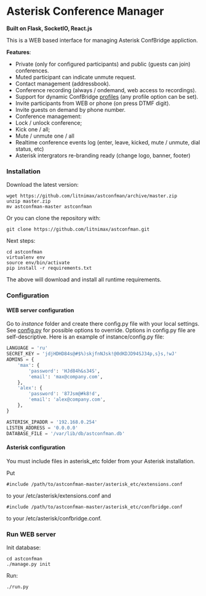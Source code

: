 # Asterisk Conference Manager
**Built on Flask, SocketIO, React.js**

This is a WEB based interface for managing Asterisk ConfBridge appliction.

**Features**:

* Private (only for configured participants) and public (guests can join) conferences.
* Muted participant can indicate unmute request. 
* Contact management (addressbook).
* Conference recording (always / ondemand, web access to recordings).
* Support for dynamic ConfBridge [profiles](https://wiki.asterisk.org/wiki/display/AST/ConfBridge#ConfBridge-BridgeProfileConfigurationOptions) (any profile option can be set).
* Invite participants from WEB or phone (on press DTMF digit).
* Invite guests on demand by phone number.
* Conference management:
 * Lock / unlock conference;
 * Kick one / all;
 * Mute / unmute one / all 
* Realtime conference events log (enter, leave, kicked, mute / unmute, dial status, etc)
* Asterisk intergrators re-branding ready (change logo, banner, footer)

### Installation
Download the latest version:
```
wget https://github.com/litnimax/astconfman/archive/master.zip
unzip master.zip
mv astconfman-master astconfman
```
Or you can clone the repository with:
```
git clone https://github.com/litnimax/astconfman.git
```
Next steps:
```
cd astconfman
virtualenv env
source env/bin/activate
pip install -r requirements.txt
```
The above will download and install all runtime requirements.

### Configuration
#### WEB server configuration
Go to *instance* folder and create there config.py file with your local settings. See [config.py](https://github.com/litnimax/astconfman/blob/master/astconfman/config.py) for possible options to override.
Options in config.py file are self-descriptive. Here is an example of instance/config.py file:
```python
LANGUAGE = 'ru'
SECRET_KEY = 'jdjHDHD84s@#$%)skjfnNJsk!@0dKDJD94SJ34p,s}s,!wJ'
ADMINS = {
    'max': {
        'password': 'HJd84h&s34S',
        'email': 'max@company.com',
    },
    'alex': {
        'password': '87Jsm@#k8!d',
        'email': 'alex@company.com',
    },
}

ASTERISK_IPADDR = '192.168.0.254'
LISTEN_ADDRESS = '0.0.0.0'
DATABASE_FILE = '/var/lib/db/astconfman.db'
```

#### Asterisk configuration
You must include files in asterisk_etc folder from your Asterisk installation.

Put 
```
#include /path/to/astconfman-master/asterisk_etc/extensions.conf
```
to your /etc/asterisk/extensions.conf
and 
```
#include /path/to/astconfman-master/asterisk_etc/confbridge.conf
```
to your /etc/asterisk/confbridge.conf.

### Run WEB server
Init database:
```
cd astconfman
./manage.py init
```
Run:
```
./run.py
```

